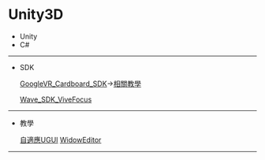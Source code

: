# Unity3D
* Unity
* C#
----
* SDK</p>
[GoogleVR_Cardboard_SDK](https://github.com/googlevr/gvr-unity-sdk/releases)->[相關教學](https://otaru.tw/tutorial/unity-2017-google-vr-app-tutorial)</p>
[Wave_SDK_ViveFocus](https://developer.vive.com/resources/knowledgebase/wave-sdk/)</p>


----
* 教學</p>
[自適應UGUI](https://godstamps.blogspot.com/2015/04/unityugui.html)
[WidowEditor](https://dotblogs.com.tw/coolgamedevnote/2018/02/27/122317)
----
